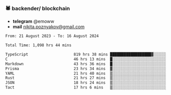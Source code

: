 ### 🕷 backender/ blockchain
- **telegram** @emoww
- **mail** nikita.poznyakov@gmail.com

<!--START_SECTION:waka-->

```txt
From: 21 August 2023 - To: 16 August 2024

Total Time: 1,098 hrs 44 mins

TypeScript                    819 hrs 38 mins ██████████████████▓░░░░░░   74.54 %
C                             46 hrs 13 mins  █░░░░░░░░░░░░░░░░░░░░░░░░   04.20 %
Markdown                      43 hrs 36 mins  █░░░░░░░░░░░░░░░░░░░░░░░░   03.97 %
Prisma                        23 hrs 34 mins  ▓░░░░░░░░░░░░░░░░░░░░░░░░   02.14 %
YAML                          21 hrs 40 mins  ▒░░░░░░░░░░░░░░░░░░░░░░░░   01.97 %
Rust                          21 hrs 27 mins  ▒░░░░░░░░░░░░░░░░░░░░░░░░   01.95 %
JSON                          18 hrs 24 mins  ▒░░░░░░░░░░░░░░░░░░░░░░░░   01.67 %
Tact                          17 hrs 6 mins   ▒░░░░░░░░░░░░░░░░░░░░░░░░   01.56 %
```

<!--END_SECTION:waka-->




